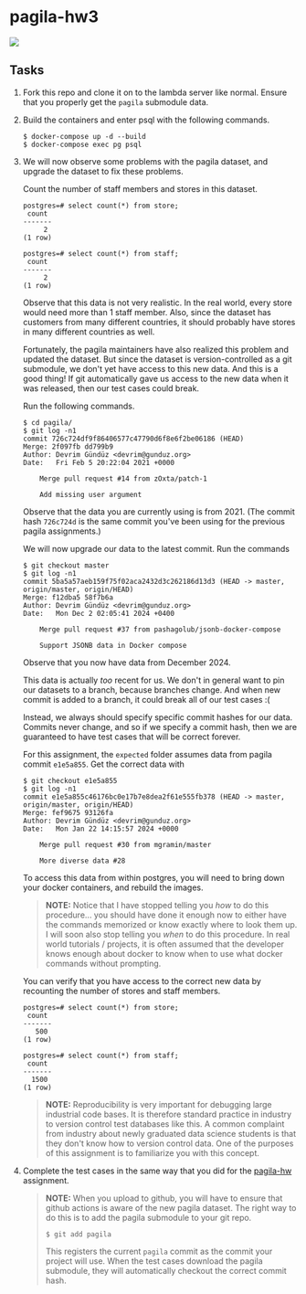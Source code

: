 # pagila-hw3
[![](https://github.com/kbyung/pagila-hw3/workflows/tests/badge.svg)](https://github.com/kbyung/pagila-hw3/actions?query=workflow%3Atests)

## Tasks

1. Fork this repo and clone it on to the lambda server like normal.
    Ensure that you properly get the `pagila` submodule data.

1. Build the containers and enter psql with the following commands.
    ```
    $ docker-compose up -d --build
    $ docker-compose exec pg psql
    ```

1. We will now observe some problems with the pagila dataset,
    and upgrade the dataset to fix these problems.

    Count the number of staff members and stores in this dataset.
    ```
    postgres=# select count(*) from store;
     count
    -------
         2
    (1 row)
    ```
    ```
    postgres=# select count(*) from staff;
     count
    -------
         2
    (1 row)
    ```
    Observe that this data is not very realistic.
    In the real world, every store would need more than 1 staff member.
    Also, since the dataset has customers from many different countries,
    it should probably have stores in many different countries as well.

    Fortunately, the pagila maintainers have also realized this problem and updated the dataset. 
    But since the dataset is version-controlled as a git submodule,
    we don't yet have access to this new data.
    And this is a good thing!
    If git automatically gave us access to the new data when it was released,
    then our test cases could break.

    Run the following commands.
    ```
    $ cd pagila/
    $ git log -n1
    commit 726c724df9f86406577c47790d6f8e6f2be06186 (HEAD)
    Merge: 2f097fb dd799b9
    Author: Devrim Gündüz <devrim@gunduz.org>
    Date:   Fri Feb 5 20:22:04 2021 +0000

        Merge pull request #14 from zOxta/patch-1

        Add missing user argument
    ```
    Observe that the data you are currently using is from 2021.
    (The commit hash `726c724d` is the same commit you've been using for the previous pagila assignments.)

    We will now upgrade our data to the latest commit.
    Run the commands
    ```
    $ git checkout master
    $ git log -n1
    commit 5ba5a57aeb159f75f02aca2432d3c262186d13d3 (HEAD -> master, origin/master, origin/HEAD)
    Merge: f12dba5 58f7b6a
    Author: Devrim Gündüz <devrim@gunduz.org>
    Date:   Mon Dec 2 02:05:41 2024 +0400

        Merge pull request #37 from pashagolub/jsonb-docker-compose

        Support JSONB data in Docker compose
    ```
    Observe that you now have data from December 2024.

    This data is actually *too* recent for us.
    We don't in general want to pin our datasets to a branch,
    because branches change.
    And when new commit is added to a branch,
    it could break all of our test cases :(

    Instead, we always should specify specific commit hashes for our data.
    Commits never change,
    and so if we specify a commit hash,
    then we are guaranteed to have test cases that will be correct forever.

    For this assignment,
    the `expected` folder assumes data from pagila commit `e1e5a855`.
    Get the correct data with
    ```
    $ git checkout e1e5a855
    $ git log -n1
    commit e1e5a855c46176bc0e17b7e8dea2f61e555fb378 (HEAD -> master, origin/master, origin/HEAD)
    Merge: fef9675 93126fa
    Author: Devrim Gündüz <devrim@gunduz.org>
    Date:   Mon Jan 22 14:15:57 2024 +0000

        Merge pull request #30 from mgramin/master

        More diverse data #28
    ```
    To access this data from within postgres, you will need to bring down your docker containers, and rebuild the images.

    > **NOTE:**
    > Notice that I have stopped telling you *how* to do this procedure...
    > you should have done it enough now to either have the commands memorized or know exactly where to look them up.
    > I will soon also stop telling you *when* to do this procedure.
    > In real world tutorials / projects,
    > it is often assumed that the developer knows enough about docker to know when to use what docker commands without prompting.

    You can verify that you have access to the correct new data by recounting the number of stores and staff members.
    ```
    postgres=# select count(*) from store;
     count
    -------
       500
    (1 row)
    ```
    ```
    postgres=# select count(*) from staff;
     count
    -------
      1500
    (1 row)
    ```

    > **NOTE:**
    > Reproducibility is very important for debugging large industrial code bases.
    > It is therefore standard practice in industry to version control test databases like this.
    > A common complaint from industry about newly graduated data science students is that they don't know how to version control data.
    > One of the purposes of this assignment is to familiarize you with this concept.

1. Complete the test cases in the same way that you did for the [pagila-hw](https://github.com/mikeizbicki/pagila-hw) assignment.

    > **NOTE:**
    > When you upload to github,
    > you will have to ensure that github actions is aware of the new pagila dataset.
    > The right way to do this is to add the pagila submodule to your git repo.
    > ```
    > $ git add pagila
    > ```
    > This registers the current `pagila` commit as the commit your project will use.
    > When the test cases download the pagila submodule,
    > they will automatically checkout the correct commit hash.
